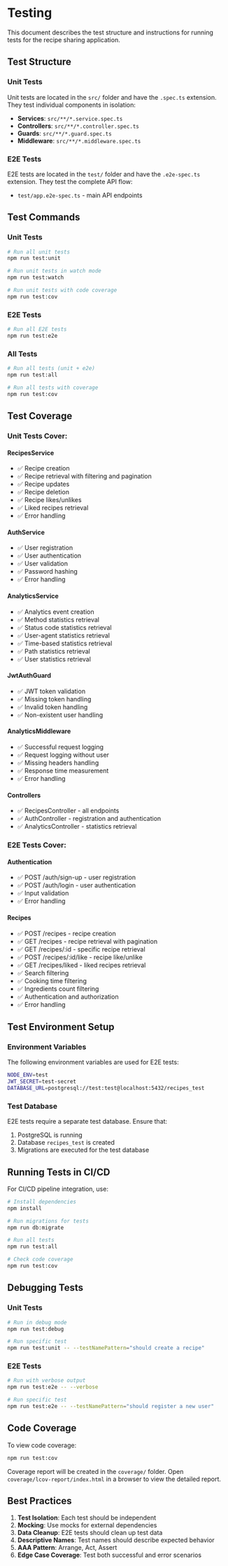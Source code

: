 # Testing

This document describes the test structure and instructions for running tests for the recipe sharing application.

## Test Structure

### Unit Tests
Unit tests are located in the `src/` folder and have the `.spec.ts` extension. They test individual components in isolation:

- **Services**: `src/**/*.service.spec.ts`
- **Controllers**: `src/**/*.controller.spec.ts`
- **Guards**: `src/**/*.guard.spec.ts`
- **Middleware**: `src/**/*.middleware.spec.ts`

### E2E Tests
E2E tests are located in the `test/` folder and have the `.e2e-spec.ts` extension. They test the complete API flow:

- `test/app.e2e-spec.ts` - main API endpoints

## Test Commands

### Unit Tests
```bash
# Run all unit tests
npm run test:unit

# Run unit tests in watch mode
npm run test:watch

# Run unit tests with code coverage
npm run test:cov
```

### E2E Tests
```bash
# Run all E2E tests
npm run test:e2e
```

### All Tests
```bash
# Run all tests (unit + e2e)
npm run test:all

# Run all tests with coverage
npm run test:cov
```

## Test Coverage

### Unit Tests Cover:

#### RecipesService
- ✅ Recipe creation
- ✅ Recipe retrieval with filtering and pagination
- ✅ Recipe updates
- ✅ Recipe deletion
- ✅ Recipe likes/unlikes
- ✅ Liked recipes retrieval
- ✅ Error handling

#### AuthService
- ✅ User registration
- ✅ User authentication
- ✅ User validation
- ✅ Password hashing
- ✅ Error handling

#### AnalyticsService
- ✅ Analytics event creation
- ✅ Method statistics retrieval
- ✅ Status code statistics retrieval
- ✅ User-agent statistics retrieval
- ✅ Time-based statistics retrieval
- ✅ Path statistics retrieval
- ✅ User statistics retrieval

#### JwtAuthGuard
- ✅ JWT token validation
- ✅ Missing token handling
- ✅ Invalid token handling
- ✅ Non-existent user handling

#### AnalyticsMiddleware
- ✅ Successful request logging
- ✅ Request logging without user
- ✅ Missing headers handling
- ✅ Response time measurement
- ✅ Error handling

#### Controllers
- ✅ RecipesController - all endpoints
- ✅ AuthController - registration and authentication
- ✅ AnalyticsController - statistics retrieval

### E2E Tests Cover:

#### Authentication
- ✅ POST /auth/sign-up - user registration
- ✅ POST /auth/login - user authentication
- ✅ Input validation
- ✅ Error handling

#### Recipes
- ✅ POST /recipes - recipe creation
- ✅ GET /recipes - recipe retrieval with pagination
- ✅ GET /recipes/:id - specific recipe retrieval
- ✅ POST /recipes/:id/like - recipe like/unlike
- ✅ GET /recipes/liked - liked recipes retrieval
- ✅ Search filtering
- ✅ Cooking time filtering
- ✅ Ingredients count filtering
- ✅ Authentication and authorization
- ✅ Error handling

## Test Environment Setup

### Environment Variables
The following environment variables are used for E2E tests:
```bash
NODE_ENV=test
JWT_SECRET=test-secret
DATABASE_URL=postgresql://test:test@localhost:5432/recipes_test
```

### Test Database
E2E tests require a separate test database. Ensure that:
1. PostgreSQL is running
2. Database `recipes_test` is created
3. Migrations are executed for the test database

## Running Tests in CI/CD

For CI/CD pipeline integration, use:
```bash
# Install dependencies
npm install

# Run migrations for tests
npm run db:migrate

# Run all tests
npm run test:all

# Check code coverage
npm run test:cov
```

## Debugging Tests

### Unit Tests
```bash
# Run in debug mode
npm run test:debug

# Run specific test
npm run test:unit -- --testNamePattern="should create a recipe"
```

### E2E Tests
```bash
# Run with verbose output
npm run test:e2e -- --verbose

# Run specific test
npm run test:e2e -- --testNamePattern="should register a new user"
```

## Code Coverage

To view code coverage:
```bash
npm run test:cov
```

Coverage report will be created in the `coverage/` folder. Open `coverage/lcov-report/index.html` in a browser to view the detailed report.

## Best Practices

1. **Test Isolation**: Each test should be independent
2. **Mocking**: Use mocks for external dependencies
3. **Data Cleanup**: E2E tests should clean up test data
4. **Descriptive Names**: Test names should describe expected behavior
5. **AAA Pattern**: Arrange, Act, Assert
6. **Edge Case Coverage**: Test both successful and error scenarios 